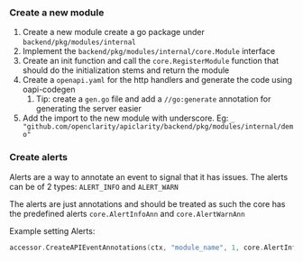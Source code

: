 ### Create a new module

1. Create a new module create a go package under `backend/pkg/modules/internal`
2. Implement the `backend/pkg/modules/internal/core.Module` interface
3. Create an init function and call the `core.RegisterModule` function that should do the initialization stems and return the module
4. Create a `openapi.yaml` for the http handlers and generate the code using oapi-codegen
   1. Tip: create a `gen.go` file and add a `//go:generate` annotation for generating the server easier
5. Add the import to the new module with underscore. Eg: `_ "github.com/openclarity/apiclarity/backend/pkg/modules/internal/demo"`

### Create alerts
Alerts are a way to annotate an event to signal that it has issues.
The alerts can be of 2 types: `ALERT_INFO` and `ALERT_WARN`

The alerts are just annotations and should be treated as such 
the core has the predefined alerts `core.AlertInfoAnn` and `core.AlertWarnAnn`

Example setting Alerts:
```go
accessor.CreateAPIEventAnnotations(ctx, "module_name", 1, core.AlertInfoAnn)
```